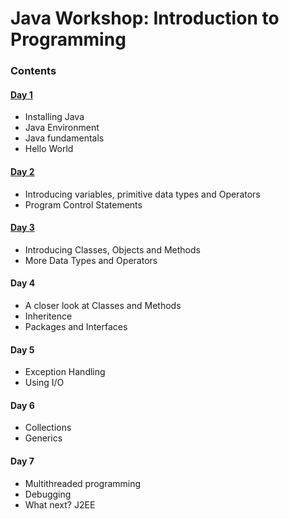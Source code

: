 # Java Workshop: Introduction to Programming

### Contents
#### [Day 1](https://github.com/UTDallasCSO/java/blob/master/java_day1.mdown)
* Installing Java
* Java Environment
* Java fundamentals
* Hello World

#### [Day 2](https://github.com/UTDallasCSO/java/blob/master/java_day2.mdown)
* Introducing variables, primitive data types and Operators
* Program Control Statements

#### [Day 3](https://github.com/UTDallasCSO/java/blob/master/java_day3.mdown)
* Introducing Classes, Objects and Methods
* More Data Types and Operators

#### Day 4
* A closer look at Classes and Methods
* Inheritence
* Packages and Interfaces

#### Day 5
* Exception Handling
* Using I/O

#### Day 6
* Collections
* Generics

#### Day 7
* Multithreaded programming
* Debugging
* What next? J2EE
